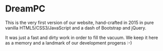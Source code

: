 # DreamPC

This is the very first version of our website, hand-crafted in 2015 in pure vanilla HTML5/CSS3/JavaScript and a dash of Bootstrap and jQuery.

It was just a fast and dirty work in order to fill the vacuum.
We keep it here as a memory and a landmark of our development progerss :-)
